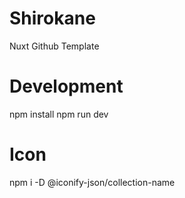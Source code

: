 # Shirokane

Nuxt Github Template

# Development

npm install
npm run dev

# Icon

npm i -D @iconify-json/collection-name
